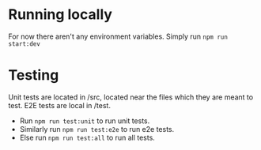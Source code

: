 # Running locally

For now there aren't any environment variables. Simply run `npm run start:dev`

# Testing

Unit tests are located in /src, located near the files which they are meant to test.
E2E tests are local in /test.

- Run `npm run test:unit` to run unit tests.
- Similarly run `npm run test:e2e` to run e2e tests.
- Else run `npm run test:all` to run all tests.
